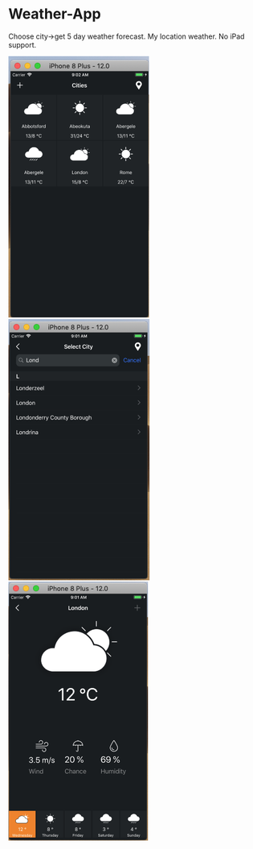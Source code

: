 # Weather-App
Choose city->get 5 day weather forecast.
My location weather. No iPad support.

![alt text](https://github.com/alansvits/Weather-App/blob/master/Screenshots/Main%20Screen.png)
![alt text](https://github.com/alansvits/Weather-App/blob/master/Screenshots/Select%20City.png)
![alt text](https://github.com/alansvits/Weather-App/blob/master/Screenshots/Detail%20Weather.png)

